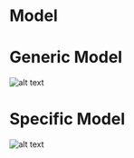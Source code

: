 # Model

Generic Model
==

![alt text](https://github.com/assemblee-virtuelle/pair/blob/master/1-Conception/3-Semantic/2-Model/GenericModel.png)

Specific Model
==

![alt text](https://github.com/assemblee-virtuelle/pair/blob/master/1-Conception/3-Semantic/2-Model/SpecificModel.png)
